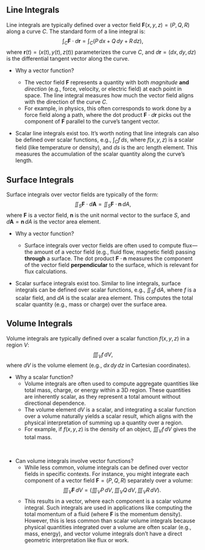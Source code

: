 ## Line Integrals
Line integrals are typically defined over a vector field $\mathbf{F}(x, y, z) = (P, Q, R)$ along a curve $C$. The standard form of a line integral is:
$$\int_C \mathbf{F} \cdot d\mathbf{r} = \int_C (P \, dx + Q \, dy + R \, dz),$$
where $\mathbf{r}(t) = (x(t), y(t), z(t))$ parameterizes the curve $C$, and $d\mathbf{r} = (dx, dy, dz)$ is the differential tangent vector along the curve.

- Why a vector function? 
  - The vector field $\mathbf{F}$ represents a quantity with both _magnitude_ **and** _direction_ (e.g., force, velocity, or electric field) at each point in space. The line integral measures how much the vector field aligns with the direction of the curve $C$.  
  - For example, in physics, this often corresponds to work done by a force field along a path, where the dot product $\mathbf{F} \cdot d\mathbf{r}$ picks out the component of $\mathbf{F}$ parallel to the curve’s tangent vector. 


- Scalar line integrals exist too.
It’s worth noting that line integrals can also be defined over scalar functions, e.g., $\int_C f \, ds$, where $f(x, y, z)$ is a scalar field (like temperature or density), and $ds$ is the arc length element. This measures the accumulation of the scalar quantity along the curve’s length.

## Surface Integrals

Surface integrals over vector fields are typically of the form:
$$\iint_S \mathbf{F} \cdot d\mathbf{A} = \iint_S \mathbf{F} \cdot \mathbf{n} \, dA,$$
where $\mathbf{F}$ is a vector field, $\mathbf{n}$ is the unit normal vector to the surface $S$, and $d\mathbf{A} = \mathbf{n} \, dA$ is the vector area element.

- Why a vector function?
  - Surface integrals over vector fields are often used to compute flux—the amount of a vector field (e.g., fluid flow, magnetic field) passing **through** a surface. The dot product $\mathbf{F} \cdot \mathbf{n}$ measures the component of the vector field **perpendicular** to the surface, which is relevant for flux calculations.

- Scalar surface integrals exist too.
Similar to line integrals, surface integrals can be defined over scalar functions, e.g., $\iint_S f \, dA$, where $f$ is a scalar field, and $dA$ is the scalar area element. This computes the total scalar quantity (e.g., mass or charge) over the surface area. 

## Volume Integrals
Volume integrals are typically defined over a scalar function $f(x, y, z)$ in a region $V$:
$$\iiint_V f \, dV,$$
where $dV$ is the volume element (e.g., $dx \, dy \, dz$ in Cartesian coordinates).

- Why a scalar function?
  - Volume integrals are often used to compute aggregate quantities like total mass, charge, or energy within a 3D region. These quantities are inherently scalar, as they represent a total amount without directional dependence. 
  - The volume element $dV$ is a scalar, and integrating a scalar function over a volume naturally yields a scalar result, which aligns with the physical interpretation of summing up a quantity over a region. 
  - For example, if $f(x, y, z)$ is the density of an object, $\iiint_V f \, dV$ gives the total mass.

<br/>

- Can volume integrals involve vector functions?
  - While less common, volume integrals can be defined over vector fields in specific contexts. For instance, you might integrate each component of a vector field $\mathbf{F} = (P, Q, R)$ separately over a volume:
  $$\iiint_V \mathbf{F} \, dV = \left( \iiint_V P \, dV, \iiint_V Q \, dV, \iiint_V R \, dV \right).$$
  - This results in a vector, where each component is a scalar volume integral. Such integrals are used in applications like computing the total momentum of a fluid (where $\mathbf{F}$ is the momentum density). However, this is less common than scalar volume integrals because physical quantities integrated over a volume are often scalar (e.g., mass, energy), and vector volume integrals don’t have a direct geometric interpretation like flux or work.